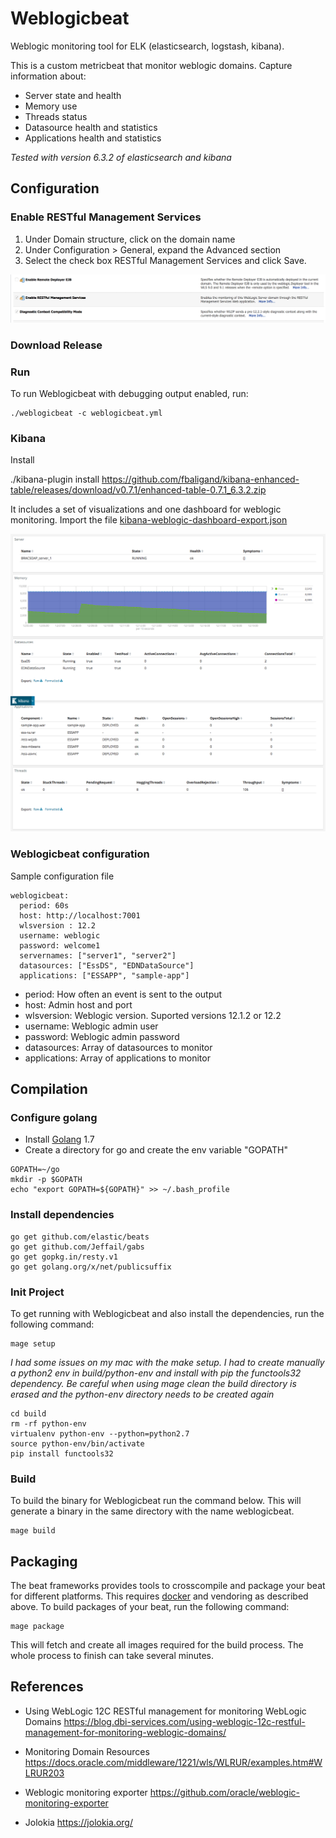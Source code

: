 # Weblogicbeat

Weblogic monitoring tool for ELK (elasticsearch, logstash, kibana).

This is a custom metricbeat that monitor weblogic domains. Capture information about:

- Server state and health
- Memory use
- Threads status
- Datasource health and statistics
- Applications health and statistics

*Tested with version 6.3.2 of elasticsearch and kibana*

## Configuration

### Enable RESTful Management Services

1. Under Domain structure, click on the domain name
2. Under Configuration > General, expand the Advanced section
3. Select the check box RESTful Management Services and click Save.

![](docs/1723957.png)

### Download Release

### Run

To run Weblogicbeat with debugging output enabled, run:

```
./weblogicbeat -c weblogicbeat.yml
```

### Kibana

Install

./kibana-plugin install https://github.com/fbaligand/kibana-enhanced-table/releases/download/v0.7.1/enhanced-table-0.7.1_6.3.2.zip

It includes a set of visualizations and one dashboard for weblogic monitoring. Import the file [kibana-weblogic-dashboard-export.json](kibana-weblogic-dashboard-export.json)

![](docs/kibana-dashboard.png)

### Weblogicbeat configuration

Sample configuration file

```
weblogicbeat:
  period: 60s
  host: http://localhost:7001
  wlsversion : 12.2
  username: weblogic
  password: welcome1
  servernames: ["server1", "server2"]
  datasources: ["EssDS", "EDNDataSource"]
  applications: ["ESSAPP", "sample-app"]
```
- period: How often an event is sent to the output
- host: Admin host and port
- wlsversion: Weblogic version. Suported versions 12.1.2 or 12.2
- username: Weblogic admin user
- password: Weblogic admin password
- datasources: Array of datasources to monitor
- applications: Array of applications to monitor

## Compilation

### Configure golang

- Install [Golang](https://golang.org/dl/) 1.7
- Create a directory for go and create the env variable "GOPATH"

```
GOPATH=~/go
mkdir -p $GOPATH
echo "export GOPATH=${GOPATH}" >> ~/.bash_profile
```

### Install dependencies

```
go get github.com/elastic/beats
go get github.com/Jeffail/gabs
go get gopkg.in/resty.v1
go get golang.org/x/net/publicsuffix
```

### Init Project
To get running with Weblogicbeat and also install the
dependencies, run the following command:

```
mage setup
```

*I had some issues on my mac with the make setup. I had to create manually a python2 env in build/python-env and install with pip the functools32 dependency. Be careful when using mage clean the build directory is erased and the python-env directory needs to be created again*

```
cd build
rm -rf python-env
virtualenv python-env --python=python2.7
source python-env/bin/activate
pip install functools32
```


### Build

To build the binary for Weblogicbeat run the command below. This will generate a binary
in the same directory with the name weblogicbeat.

```
mage build
```

## Packaging

The beat frameworks provides tools to crosscompile and package your beat for different platforms. This requires [docker](https://www.docker.com/) and vendoring as described above. To build packages of your beat, run the following command:

```
mage package
```

This will fetch and create all images required for the build process. The whole process to finish can take several minutes.


## References

- Using WebLogic 12C RESTful management for monitoring WebLogic Domains
https://blog.dbi-services.com/using-weblogic-12c-restful-management-for-monitoring-weblogic-domains/

- Monitoring Domain Resources
https://docs.oracle.com/middleware/1221/wls/WLRUR/examples.htm#WLRUR203

- Weblogic monitoring exporter
https://github.com/oracle/weblogic-monitoring-exporter

- Jolokia
https://jolokia.org/
